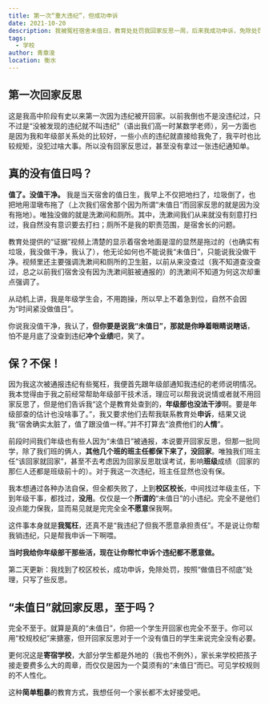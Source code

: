```yaml
---
title: 第一次“重大违纪”，但成功申诉
date: 2021-10-20
description: 我被冤枉宿舍未值日，教育处处罚我回家反思一周，后来我成功申诉，免除处罚。这是我的一点思考。
tags: 
  - 学校
author: 青章浚
location: 衡水
---
```


## 第一次回家反思

这是我高中阶段有史以来第一次因为违纪被开回家。以前我倒也不是没违纪过，只不过是“没被发现的违纪就不叫违纪”（语出我们高一时某数学老师），另一方面也是因为我和年级部关系处的比较好，一些小点的违纪就直接给我免了，我平时也比较规矩，没犯过啥大事。所以没有回家反思过，甚至没有拿过一张违纪通知单。

## 真的没有值日吗？

**值了。没值干净。** 我是当天宿舍的值日生，我早上不仅把地扫了，垃圾倒了，也把地用湿墩布拖了（上次我们宿舍那个因为所谓“未值日”而回家反思的就是因为没有拖地）。唯独没做的就是洗漱间和厕所。其中，洗漱间我们从来就没有刻意打扫过，我自然没有意识要去打扫；厕所不是我的职责范围，是宿舍长的问题。

教育处提供的“证据”视频上清楚的显示着宿舍地面是湿的显然是拖过的（也确实有垃圾，我没做干净，我认了），他无论如何也不能说我“未值日”，只能说我没做干净。视频里还主要强调洗漱间和厕所的卫生脏，以前从来没查过（我不知道查没查过，总之以前我们宿舍没有因为洗漱间脏被通报的）的洗漱间不知道为何这次却重点强调了。

从动机上讲，我是年级学生会，不用跑操，所以早上不着急到位，自然不会因为“时间紧没做值日”。

你说我没值干净，我认了，**但你要是说我“未值日”，那就是你睁着眼睛说瞎话**，怕不是月底了没查到违纪**冲个业绩**吧，笑了。

## 保？不保！

因为我这次被通报违纪有些冤枉，我便首先跟年级部通知我违纪的老师说明情况。我本觉得由于我之前经常帮助年级部干技术活，理应可以帮我说说情或者就不用回家反思了，但是他们告诉我“这个是教育处查到的，**年级部也没法干涉**啊。要是年级部查的估计也没啥事了。”，我又要求他们去帮我联系教育处**申诉**，结果又说我“宿舍确实太脏了，值了跟没值一样。”并不打算去“浪费他们的**人情**”。

前段时间我们年级也有些人因为“未值日”被通报，本说要开回家反思，但那一批同学，除了我们班的俩人，**其他几个班的班主任都保下来了，没回家**。唯独我们班主任“该回家就回家”，甚至不去考虑因为回家反思耽误考试，影响**班级**成绩（回家的那仨人还都是班级前十的）。对于我这一次违纪，班主任显然也没有保。

我本想通过各种办法自保，但全都失败了，上到**校区校长**，中间找过年级主任，下到年级干事，都找过，**没用**。仅仅是一个**所谓的**“未值日”的小违纪。完全不是他们没点能力保我，显而易见就是完完全全**不愿意**保我啊。

这件事本身就是**我冤枉**，还真不是“我违纪了但我不愿意承担责任”。不是说让你帮我销违纪，只是帮我申诉一下啊喂。

**当时我给你年级部干那些活，现在让你帮忙申诉个违纪都不愿意做。**

第二天更新：我找到了校区校长，成功申诉，免除处罚，按照“做值日不彻底”处理，只写了些反思。

## “未值日”就回家反思，至于吗？

完全不至于。就算是真的“未值日”，你把一个学生开回家也完全不至于。你可以用“校规校纪”来搪塞，但开回家反思对于一个没有值日的学生来说完全没有必要。

更何况这是**寄宿学校**，大部分学生都是外地的（我也不例外），家长来学校把孩子接走要费多么大的周章，而仅仅是因为一个莫须有的“未值日”而已。可见学校规则的不人性化。

这种**简单粗暴**的教育方式，我想任何一个家长都不太好接受吧。
